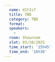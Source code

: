 ```yaml
---
  name: d1t2s7
  title: TBD
  category: TBD
  format: 
  speakers: 
    - 
  room: Showroom
  slot: 03/10/2025
  time_start: '15h45'
  time_end: '16h30'
---
```

